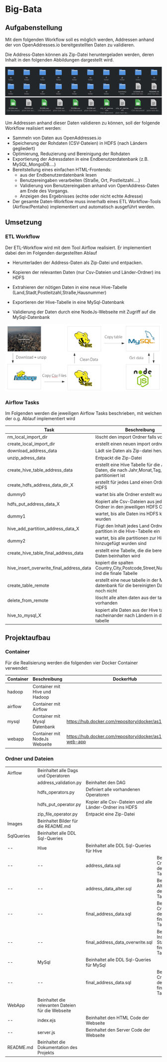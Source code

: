 # Big-Bata

## Aufgabenstellung

Mit dem folgenden Workflow soll es möglich werden, Addressen anhand der von OpenAddresses.io
bereitgestellten Daten zu validieren. 

Die Address-Daten können als Zip-Datei heruntergeladen werden,
deren Inhalt in den folgenden Abbildungen dargestellt wird.

![Alt text](Images/address_data_folders.png "Workflow")
![Alt text](Images/address_data.png "Workflow") 

Um Addressen anhand dieser Daten validieren zu können,
soll der folgende Workflow realisiert werden:

* Sammeln von Daten aus OpenAddresses.io
* Speicherung der Rohdaten (CSV-Dateien) in HDFS (nach Ländern gegliedert)
* Optimierung, Reduzierung und Bereinigung der Rohdaten
* Exportierung der Adressdaten in eine Endbenutzerdatenbank (z.B. MySQL,MongoDB....)
* Bereitstellung eines einfachen HTML-Frontends:
  * aus der Endbenutzerdatenbank lesen
  * Benutzereingaben verarbeiten (Straße, Ort, Postleitzahl....)
  * Validierung von Benutzereingaben anhand von OpenAddress-Daten am Ende des Vorgangs.
  * Anzeigen des Ergebnisses (echte oder nicht echte Adresse)
* Der gesamte Daten-Workflow muss innerhalb eines ETL Workflow-Tools (Airflow/Pentaho) implementiert und automatisch ausgeführt werden.


## Umsetzung

### ETL Workflow

Der ETL-Workflow wird mit dem Tool Airflow realisiert.
Er implementiert dabei den im Folgenden dargestellten Ablauf

* Herunterladen der Address-Daten als Zip-Datei und entpacken.

* Kopieren der relevanten Daten (nur Csv-Dateien und Länder-Ordner) ins HDFS

* Extrahieren der nötigen Daten in eine neue Hive-Tabelle (Land,Stadt,Postleitzahl,Straße,Hausnummer)

* Exportieren der Hive-Tabelle in eine MySql-Datenbank

* Validierung der Daten durch eine NodeJs-Webseite mit Zugriff auf die MySql-Datenbank

![Alt text](Images/workflow.png "Workflow")

### Airflow Tasks

Im Folgenden werden die jeweiligen Airflow Tasks beschrieben, mit welchen der o.g. Ablauf implementiert wird

Task | Beschreibung
----------- | -------
rm_local_import_dir | löscht den import Ordner falls vorhanden
create_local_import_dir | erstellt einen neuen import ordner
download_address_data | Lädt sie Daten als Zip-datei herunter
unzip_adress_data | Entpackt die Zip-Datei
create_hive_table_address_data | erstellt eine Hive Tabelle für die Address Daten, die nach Jahr,Monat,Tag,Land partitioniert ist
create_hdfs_address_data_dir_X | erstellt für jedes Land einen Ordner im HDFS
dummy0 | wartet bis alle Ordner erstellt wurden
hdfs_put_address_data_X | Kopiert alle Csv-Dateien aus jedem Land Ordner in den jeweiligen HDFS Ordner
dummy1 | wartet, bis alle Daten ins HDFS kopier wurden
hive_add_partition_address_data_X | Fügt den Inhalt jedes Land Ordners als partition in die Hive-Tabelle ein
dummy2 | wartet, bis alle partitionen zur Hive-Tabelle hinzugefügt wurden sind
create_hive_table_final_address_data | erstellt eine Tabelle, die die bereinigten Daten beinhalten wird
hive_insert_overwrite_final_address_data | kopiert die spalten Country,City,Postcode,Street,Number,Hash ind die finale Tabelle
create_table_remote | erstellt eine neue tabelle in der Mysql datenbank für die bereinigten Daten falls noch nicht 
delete_from_remote | löscht alle alten daten aus der tabelle falls vorhanden
hive_to_mysql_X | kopiert alle Daten aus der Hive tabelle nacheinander nach Ländern in die MySql tabelle  

## Projektaufbau

### Container

Für die Realisierung werden die folgenden vier Docker Container verwendet:

Container | Beschreibung | DockerHub
------|-----|-----
hadoop | Container mit Hive und Hadoop|
airflow | Container mit Airflow|
mysql | Container mit Mysql Datenbank| https://hub.docker.com/repository/docker/as14df/mysql
webapp | Container mit NodeJs Webseite| https://hub.docker.com/repository/docker/as14df/node-web-app

### Ordner und Dateien

||     |     ||
|---|----|---|---|
|Airflow | Beinhaltet alle Dags und Operatoren | ||
|| address_validation.py | Beinhaltet den DAG ||
|| hdfs_operators.py | Definiert alle vorhandenen Operatoren ||
|| hdfs_put_operator.py | Kopier alle Csv-Dateien und alle Länder-Ordner ins HDFS ||
|| zip_file_operator.py | Entpackt eine Zip-Datei ||
|Images | Beinhaltet Bilder für die README.md | ||
|SqlQueries | Beinhaltet alle DDL Sql-Queries | ||
|--| Hive | Beinhaltet alle DDL Sql-Queries für Hive ||
|--|--| address_data.sql | Beinhaltet das Create Statement der address_data Tabelle|
|--|--| address_data_alter.sql | Beinhaltet das Alter Statement der address_data Tabelle|
|--|--| final_address_data.sql | Beinhaltet das Create Statement der final_address_data Tabelle|
|--|--| final_address_data_overwrite.sql | Beinhaltet das Insert Overwrite Statement der final_address_data Tabelle|
|--| MySql | Beinhaltet alle DDL Sql-Queries für MySql ||
|--|--| final_address_data.sql | Beinhaltet das Create Statement der final_address_data Tabelle|
|WebApp | Beinhaltet die relevanten Dateien für die Webseite | ||
|--| index.ejs | Beinhaltet den HTML Code der Webseite ||
|--| server.js | Beinhaltet den Server Code der Webseite ||
|README.md | Beinhaltet die Dokumentation des Projekts |||


